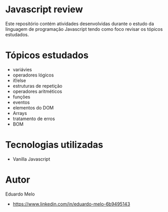 # Javascript review

Este repositório contém atividades desenvolvidas durante o estudo da linguagem de programação Javascript tendo como foco revisar os tópicos estudados.

# Tópicos estudados
- variávies
- operadores lógicos
- if/else
- estruturas de repetição
- operadores aritméticos
- funções
- eventos
- elementos do DOM
- Arrays
- tratamento de erros
- BOM

# Tecnologias utilizadas
- Vanilla Javascript

# Autor
Eduardo Melo
- https://www.linkedin.com/in/eduardo-melo-6b9495143
